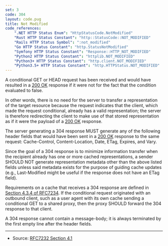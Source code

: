 ```yaml
---
set: 3
code: 304
layout: code.pug
title: Not Modified
code_references:
    ".NET HTTP Status Enum": "HttpStatusCode.NotModified"
    "Rust HTTP Status Constant": "http::StatusCode::NOT_MODIFIED"
    "Rails HTTP Status Symbol": ":not_modified"
    "Go HTTP Status Constant": "http.StatusNotModified"
    "Symfony HTTP Status Constant": "Response::HTTP_NOT_MODIFIED"
    "Python2 HTTP Status Constant": "httplib.NOT_MODIFIED"
    "Python3+ HTTP Status Constant": "http.client.NOT_MODIFIED"
    "Python3.5+ HTTP Status Constant": "http.HTTPStatus.NOT_MODIFIED"
---
```


A conditional GET or HEAD request has been received and would have resulted in a [200 OK](/200) response if it were not for the fact that the condition evaluated to false.

In other words, there is no need for the server to transfer a representation of the target resource because the request indicates that the client, which made the request conditional, already has a valid representation; the server is therefore redirecting the client to make use of that stored representation as if it were the payload of a [200 OK](/200) response.

The server generating a 304 response MUST generate any of the following header fields that would have been sent in a [200 OK](/200) response to the same request: Cache-Control, Content-Location, Date, ETag, Expires, and Vary.

Since the goal of a 304 response is to minimize information transfer when the recipient already has one or more cached representations, a sender SHOULD NOT generate representation metadata other than the above listed fields unless said metadata exists for the purpose of guiding cache updates (e.g., Last-Modified might be useful if the response does not have an ETag field).

Requirements on a cache that receives a 304 response are defined in [Section 4.3.4 of RFC7234][2]. If the conditional request originated with an outbound client, such as a user agent with its own cache sending a conditional GET to a shared proxy, then the proxy SHOULD forward the 304 response to that client.

A 304 response cannot contain a message-body; it is always terminated by the first empty line after the header fields.

---

* Source: [RFC7232 Section 4.1][1]

[1]: <https://tools.ietf.org/html/rfc7232#section-4.1>
[2]: <https://tools.ietf.org/html/rfc7234#section-4.3.4>
